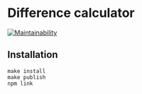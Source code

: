 # Difference calculator

[![Maintainability](https://api.codeclimate.com/v1/badges/a99a88d28ad37a79dbf6/maintainability)](https://codeclimate.com/github/dmfedotov/frontend-project-lvl2)  

## Installation
```
make install
make publish
npm link
```
